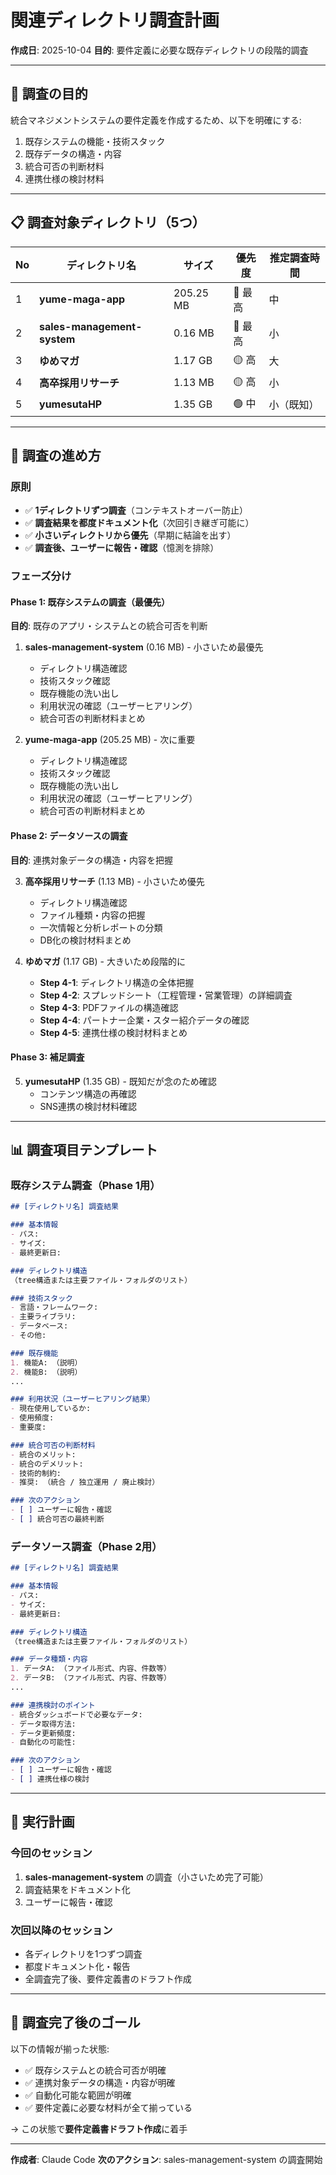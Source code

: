 # 関連ディレクトリ調査計画

**作成日**: 2025-10-04
**目的**: 要件定義に必要な既存ディレクトリの段階的調査

---

## 🎯 調査の目的

統合マネジメントシステムの要件定義を作成するため、以下を明確にする:
1. 既存システムの機能・技術スタック
2. 既存データの構造・内容
3. 統合可否の判断材料
4. 連携仕様の検討材料

---

## 📋 調査対象ディレクトリ（5つ）

| No | ディレクトリ名 | サイズ | 優先度 | 推定調査時間 |
|---|---|---|---|---|
| 1 | **yume-maga-app** | 205.25 MB | 🔴 最高 | 中 |
| 2 | **sales-management-system** | 0.16 MB | 🔴 最高 | 小 |
| 3 | **ゆめマガ** | 1.17 GB | 🟡 高 | 大 |
| 4 | **高卒採用リサーチ** | 1.13 MB | 🟡 高 | 小 |
| 5 | **yumesutaHP** | 1.35 GB | 🟢 中 | 小（既知） |

---

## 🔄 調査の進め方

### 原則
- ✅ **1ディレクトリずつ調査**（コンテキストオーバー防止）
- ✅ **調査結果を都度ドキュメント化**（次回引き継ぎ可能に）
- ✅ **小さいディレクトリから優先**（早期に結論を出す）
- ✅ **調査後、ユーザーに報告・確認**（憶測を排除）

### フェーズ分け

#### Phase 1: 既存システムの調査（最優先）
**目的**: 既存のアプリ・システムとの統合可否を判断

1. **sales-management-system** (0.16 MB) - 小さいため最優先
   - ディレクトリ構造確認
   - 技術スタック確認
   - 既存機能の洗い出し
   - 利用状況の確認（ユーザーヒアリング）
   - 統合可否の判断材料まとめ

2. **yume-maga-app** (205.25 MB) - 次に重要
   - ディレクトリ構造確認
   - 技術スタック確認
   - 既存機能の洗い出し
   - 利用状況の確認（ユーザーヒアリング）
   - 統合可否の判断材料まとめ

#### Phase 2: データソースの調査
**目的**: 連携対象データの構造・内容を把握

3. **高卒採用リサーチ** (1.13 MB) - 小さいため優先
   - ディレクトリ構造確認
   - ファイル種類・内容の把握
   - 一次情報と分析レポートの分類
   - DB化の検討材料まとめ

4. **ゆめマガ** (1.17 GB) - 大きいため段階的に
   - **Step 4-1**: ディレクトリ構造の全体把握
   - **Step 4-2**: スプレッドシート（工程管理・営業管理）の詳細調査
   - **Step 4-3**: PDFファイルの構造確認
   - **Step 4-4**: パートナー企業・スター紹介データの確認
   - **Step 4-5**: 連携仕様の検討材料まとめ

#### Phase 3: 補足調査
5. **yumesutaHP** (1.35 GB) - 既知だが念のため確認
   - コンテンツ構造の再確認
   - SNS連携の検討材料確認

---

## 📊 調査項目テンプレート

### 既存システム調査（Phase 1用）

```markdown
## [ディレクトリ名] 調査結果

### 基本情報
- パス:
- サイズ:
- 最終更新日:

### ディレクトリ構造
（tree構造または主要ファイル・フォルダのリスト）

### 技術スタック
- 言語・フレームワーク:
- 主要ライブラリ:
- データベース:
- その他:

### 既存機能
1. 機能A: （説明）
2. 機能B: （説明）
...

### 利用状況（ユーザーヒアリング結果）
- 現在使用しているか:
- 使用頻度:
- 重要度:

### 統合可否の判断材料
- 統合のメリット:
- 統合のデメリット:
- 技術的制約:
- 推奨: （統合 / 独立運用 / 廃止検討）

### 次のアクション
- [ ] ユーザーに報告・確認
- [ ] 統合可否の最終判断
```

### データソース調査（Phase 2用）

```markdown
## [ディレクトリ名] 調査結果

### 基本情報
- パス:
- サイズ:
- 最終更新日:

### ディレクトリ構造
（tree構造または主要ファイル・フォルダのリスト）

### データ種類・内容
1. データA: （ファイル形式、内容、件数等）
2. データB: （ファイル形式、内容、件数等）
...

### 連携検討のポイント
- 統合ダッシュボードで必要なデータ:
- データ取得方法:
- データ更新頻度:
- 自動化の可能性:

### 次のアクション
- [ ] ユーザーに報告・確認
- [ ] 連携仕様の検討
```

---

## 🚀 実行計画

### 今回のセッション
1. **sales-management-system** の調査（小さいため完了可能）
2. 調査結果をドキュメント化
3. ユーザーに報告・確認

### 次回以降のセッション
- 各ディレクトリを1つずつ調査
- 都度ドキュメント化・報告
- 全調査完了後、要件定義書のドラフト作成

---

## 📝 調査完了後のゴール

以下の情報が揃った状態:
- ✅ 既存システムとの統合可否が明確
- ✅ 連携対象データの構造・内容が明確
- ✅ 自動化可能な範囲が明確
- ✅ 要件定義に必要な材料が全て揃っている

→ この状態で**要件定義書ドラフト作成**に着手

---

**作成者**: Claude Code
**次のアクション**: sales-management-system の調査開始
